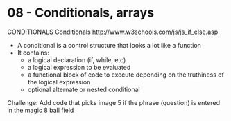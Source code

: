 # 08 - Conditionals, arrays #

CONDITIONALS
Conditionals http://www.w3schools.com/js/js_if_else.asp
- A conditional is a control structure that looks a lot like a function
- It contains:
    - a logical declaration (if, while, etc)
    - a logical expression to be evaluated
    - a functional block of code to execute depending on the truthiness of the logical expression
    - optional alternate or nested conditional

Challenge: Add code that picks image 5 if the  phrase (question) is entered in the magic 8 ball field



